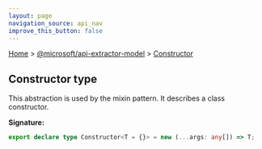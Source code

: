 ```yaml
---
layout: page
navigation_source: api_nav
improve_this_button: false
---
```



[Home](./index.md) &gt; [@microsoft/api-extractor-model](./api-extractor-model.md) &gt; [Constructor](./api-extractor-model.constructor.md)

## Constructor type

This abstraction is used by the mixin pattern. It describes a class constructor.

<b>Signature:</b>

```typescript
export declare type Constructor<T = {}> = new (...args: any[]) => T;
```
